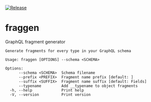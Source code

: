 [![Release](https://github.com/hroi/fraggen/actions/workflows/release.yml/badge.svg)](https://github.com/hroi/fraggen/actions/workflows/release.yml)
# fraggen
GraphQL fragment generator

```
Generate fragments for every type in your GraphQL schema

Usage: fraggen [OPTIONS] --schema <SCHEMA>

Options:
      --schema <SCHEMA>  Schema filename
      --prefix <PREFIX>  Fragment name prefix [default: ]
      --suffix <SUFFIX>  Fragment name suffix [default: Fields]
      --typename         Add __typename to object fragments
  -h, --help             Print help
  -V, --version          Print version
```
